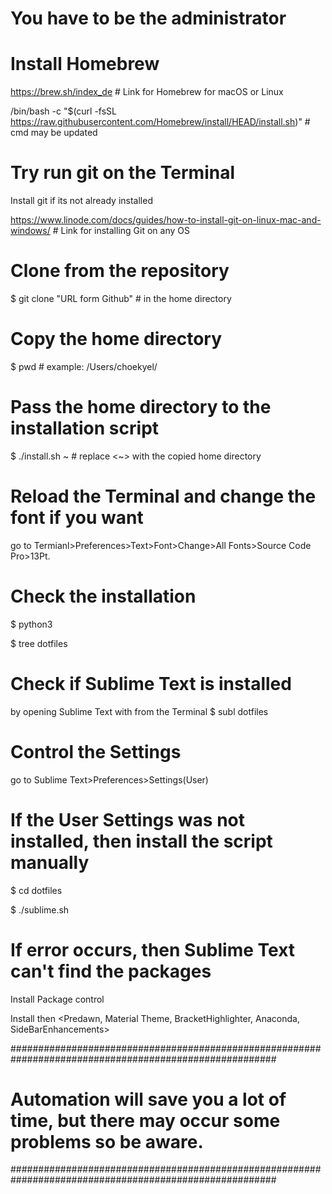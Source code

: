 # You have to be the administrator
# Install Homebrew
https://brew.sh/index_de # Link for Homebrew for macOS or Linux

/bin/bash -c "$(curl -fsSL https://raw.githubusercontent.com/Homebrew/install/HEAD/install.sh)" # cmd may be updated

# Try run git on the Terminal
Install git if its not already installed

https://www.linode.com/docs/guides/how-to-install-git-on-linux-mac-and-windows/ # Link for installing Git on any OS

# Clone from the repository
$ git clone "URL form Github" # in the home directory

# Copy the home directory
$ pwd # example: /Users/choekyel/

# Pass the home directory to the installation script
$ ./install.sh ~ # replace <~> with the copied home directory

# Reload the Terminal and change the font if you want
go to Termianl>Preferences>Text>Font>Change>All Fonts>Source Code Pro>13Pt.

# Check the installation 
$ python3

$ tree dotfiles

# Check if Sublime Text is installed 
by opening Sublime Text with <subl> from the Terminal
$ subl dotfiles
# Control the Settings
go to Sublime Text>Preferences>Settings(User)
# If the User Settings was not installed, then install the script manually
$ cd dotfiles
  
$ ./sublime.sh

# If error occurs, then Sublime Text can't find the packages
Install Package control

Install then <Predawn, Material Theme, BracketHighlighter, Anaconda, SideBarEnhancements>

########################################################################################################
# Automation will save you a lot of time, but there may occur some problems so be aware.
########################################################################################################
